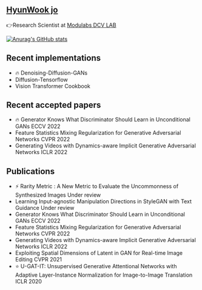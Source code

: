 
## [**HyunWook jo**](https://www.notion.so/Make-everyone-s-life-more-fun-via-AI-d6a1722a5aee470a95b82cc84c86c998)



👉Research Scientist at  [Modulabs DCV LAB](https://modulabs.co.kr/product/lab-9156-2022-11-16-122419/)

[![Anurag's GitHub stats](https://github-readme-stats.vercel.app/api?username=ugiugi0823)](https://github.com/ugiugi0823/github-readme-stats)

<!--인스타 로그
<a href="https://www.instagram.com/wxxk._o/" target="_blank"><img src = "https://img.shields.io/badge/-Instagram-black?logo=Instagram&logoColor=E4405F"></a>
-->





## Recent implementations
- 🔥 Denoising-Diffusion-GANs
- Diffusion-Tensorflow
- Vision Transformer Cookbook


## Recent accepted papers
- 🔥 Generator Knows What Discriminator Should Learn in Unconditional GANs ECCV 2022
- Feature Statistics Mixing Regularization for Generative Adversarial Networks CVPR 2022
- Generating Videos with Dynamics-aware Implicit Generative Adversarial Networks ICLR 2022

## Publications
- ⚡ Rarity Metric : A New Metric to Evaluate the Uncommonness of Synthesized Images Under review
- Learning Input-agnostic Manipulation Directions in StyleGAN with Text Guidance Under review
- Generator Knows What Discriminator Should Learn in Unconditional GANs ECCV 2022
- Feature Statistics Mixing Regularization for Generative Adversarial Networks CVPR 2022
- Generating Videos with Dynamics-aware Implicit Generative Adversarial Networks ICLR 2022
- Exploiting Spatial Dimensions of Latent in GAN for Real-time Image Editing CVPR 2021
- ⭐ U-GAT-IT: Unsupervised Generative Attentional Networks with Adaptive Layer-Instance Normalization for Image-to-Image Translation ICLR 2020







<!--
**ugiugi0823/ugiugi0823** is a ✨ _special_ ✨ repository because its `README.md` (this file) appears on your GitHub profile.


- 🔭 I’m currently working on ...
- 🌱 I’m currently learning ...
- 👯 I’m looking to collaborate on ...
- 🤔 I’m looking for help with ...
- 💬 Ask me about ...
- 📫 How to reach me: ...
- 😄 Pronouns: ...
- ⚡ Fun fact: ...
-->
